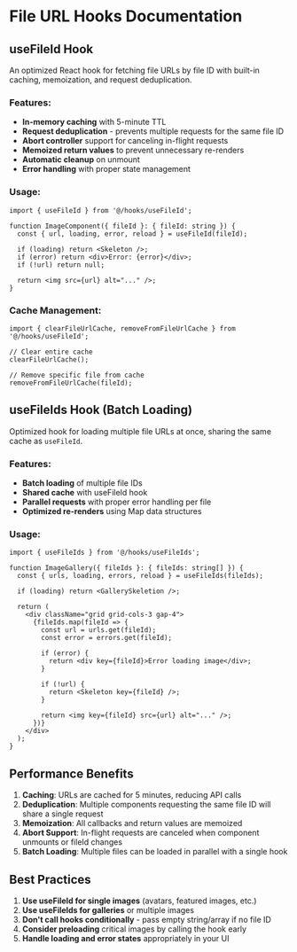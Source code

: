 # File URL Hooks Documentation

## useFileId Hook

An optimized React hook for fetching file URLs by file ID with built-in caching, memoization, and request deduplication.

### Features:
- **In-memory caching** with 5-minute TTL
- **Request deduplication** - prevents multiple requests for the same file ID
- **Abort controller** support for canceling in-flight requests
- **Memoized return values** to prevent unnecessary re-renders
- **Automatic cleanup** on unmount
- **Error handling** with proper state management

### Usage:

```tsx
import { useFileId } from '@/hooks/useFileId';

function ImageComponent({ fileId }: { fileId: string }) {
  const { url, loading, error, reload } = useFileId(fileId);
  
  if (loading) return <Skeleton />;
  if (error) return <div>Error: {error}</div>;
  if (!url) return null;
  
  return <img src={url} alt="..." />;
}
```

### Cache Management:

```tsx
import { clearFileUrlCache, removeFromFileUrlCache } from '@/hooks/useFileId';

// Clear entire cache
clearFileUrlCache();

// Remove specific file from cache
removeFromFileUrlCache(fileId);
```

## useFileIds Hook (Batch Loading)

Optimized hook for loading multiple file URLs at once, sharing the same cache as `useFileId`.

### Features:
- **Batch loading** of multiple file IDs
- **Shared cache** with useFileId hook
- **Parallel requests** with proper error handling per file
- **Optimized re-renders** using Map data structures

### Usage:

```tsx
import { useFileIds } from '@/hooks/useFileIds';

function ImageGallery({ fileIds }: { fileIds: string[] }) {
  const { urls, loading, errors, reload } = useFileIds(fileIds);
  
  if (loading) return <GallerySkeletion />;
  
  return (
    <div className="grid grid-cols-3 gap-4">
      {fileIds.map(fileId => {
        const url = urls.get(fileId);
        const error = errors.get(fileId);
        
        if (error) {
          return <div key={fileId}>Error loading image</div>;
        }
        
        if (!url) {
          return <Skeleton key={fileId} />;
        }
        
        return <img key={fileId} src={url} alt="..." />;
      })}
    </div>
  );
}
```

## Performance Benefits

1. **Caching**: URLs are cached for 5 minutes, reducing API calls
2. **Deduplication**: Multiple components requesting the same file ID will share a single request
3. **Memoization**: All callbacks and return values are memoized
4. **Abort Support**: In-flight requests are canceled when component unmounts or fileId changes
5. **Batch Loading**: Multiple files can be loaded in parallel with a single hook

## Best Practices

1. **Use useFileId for single images** (avatars, featured images, etc.)
2. **Use useFileIds for galleries** or multiple images
3. **Don't call hooks conditionally** - pass empty string/array if no file ID
4. **Consider preloading** critical images by calling the hook early
5. **Handle loading and error states** appropriately in your UI